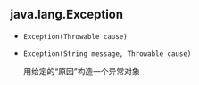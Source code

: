 ## java.lang.Exception

* `Exception(Throwable cause)`

* `Exception(String message, Throwable cause)`

  用给定的“原因”构造一个异常对象